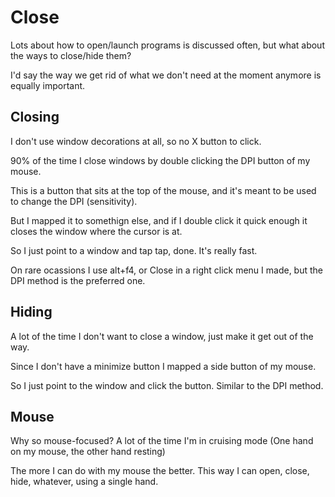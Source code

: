 # Close

Lots about how to open/launch programs is discussed often, but what about the ways to close/hide them?

I'd say the way we get rid of what we don't need at the moment anymore is equally important.

## Closing

I don't use window decorations at all, so no X button to click.

90% of the time I close windows by double clicking the DPI button of my mouse.

This is a button that sits at the top of the mouse, and it's meant to be used to change the DPI (sensitivity).

But I mapped it to somethign else, and if I double click it quick enough it closes the window where the cursor is at.

So I just point to a window and tap tap, done. It's really fast.

On rare ocassions I use alt+f4, or Close in a right click menu I made, but the DPI method is the preferred one.

## Hiding

A lot of the time I don't want to close a window, just make it get out of the way.

Since I don't have a minimize button I mapped a side button of my mouse.

So I just point to the window and click the button. Similar to the DPI method.

## Mouse

Why so mouse-focused? A lot of the time I'm in cruising mode (One hand on my mouse, the other hand resting)

The more I can do with my mouse the better. This way I can open, close, hide, whatever, using a single hand.